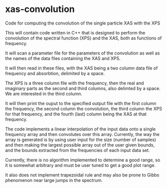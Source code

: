 # xas-convolution
Code for computing the convolution of the single particle XAS with the XPS

This will contain code written in C++ that is designed to perform the convolution of the spectral function (XPS) and the XAS, both as functions of frequency. 

It will scan a parameter file for the parameters of the convolution as well as the names of the data files containing the XAS and XPS. 

It will then read in these files, with the XAS being a two column data file of frequency and absorbtion, delimited by a space.

The XPS is a three column file with the frequency, then the real and imaginary parts as the second and third columns, also delimted by a space. We are interested in the third column. 


It will then print the ouput to the specified output file with the first column the frequency, the second column the convolution, the third column the XPS for that frequency, and the fourth (last) column being the XAS at that frequency.

The code implements a linear interpolation of the input data onto a single frequency array and then convolutes over this array.
Currently, the way the array is generated is by using user input for the size (number of samples) and then making the largest possible array out of the user given bounds, and the bounds extracted from the frequencies of each input data set. 

Currently, there is no algorithm implemented to determine a good range, so it is somewhat arbitrary and must be user tuned to get a good plot range. 

It also does not implement trapezoidal rule and may also be prone to Gibbs phenomenon near large jumps in the spectrum. 
